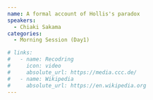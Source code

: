 ```yaml
---
name: A formal account of Hollis's paradox
speakers:
  - Chiaki Sakama
categories:
  - Morning Session (Day1)

# links:
#   - name: Recodring
#     icon: video
#     absolute_url: https://media.ccc.de/
#   - name: Wikipedia
#     absolute_url: https://en.wikipedia.org
---
```


